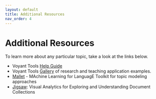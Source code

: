 ```yaml
---
layout: default
title: Additional Resources
nav_order: 4
---
```


# Additional Resources
To learn more about any particular topic, take a look at the links below.

- Voyant Tools [Help Guide](https://voyant-tools.org/docs/#!/guide/start)
- Voyant Tools [Gallery](https://voyant-tools.org/docs/#!/guide/gallery) of research and teaching application examples.
- [Mallet](http://mallet.cs.umass.edu/topics.php) - MAchine Learning for LanguagE Toolkit for topic modeling approaches
- [Jigsaw](https://www.cc.gatech.edu/gvu/ii/jigsaw/): Visual Analytics for Exploring and Understanding Document Collections
